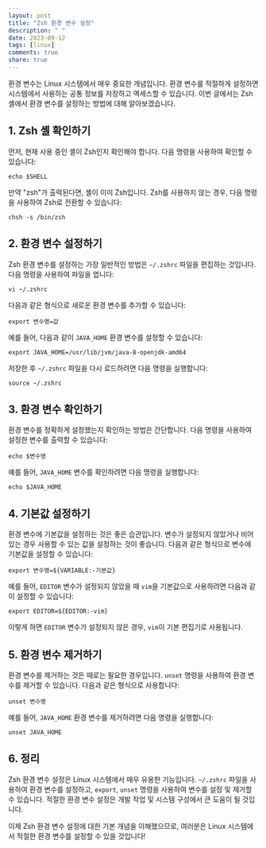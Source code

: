 ```yaml
---
layout: post
title: "Zsh 환경 변수 설정"
description: " "
date: 2023-09-12
tags: [linux]
comments: true
share: true
---
```


환경 변수는 Linux 시스템에서 매우 중요한 개념입니다. 환경 변수를 적절하게 설정하면 시스템에서 사용하는 공통 정보를 저장하고 액세스할 수 있습니다. 이번 글에서는 Zsh 셸에서 환경 변수를 설정하는 방법에 대해 알아보겠습니다.

## 1. Zsh 셸 확인하기

먼저, 현재 사용 중인 셸이 Zsh인지 확인해야 합니다. 다음 명령을 사용하여 확인할 수 있습니다:

```shell
echo $SHELL
```

만약 "zsh"가 출력된다면, 셸이 이미 Zsh입니다. Zsh를 사용하지 않는 경우, 다음 명령을 사용하여 Zsh로 전환할 수 있습니다:

```shell
chsh -s /bin/zsh
```

## 2. 환경 변수 설정하기

Zsh 환경 변수를 설정하는 가장 일반적인 방법은 `~/.zshrc` 파일을 편집하는 것입니다. 다음 명령을 사용하여 파일을 엽니다:

```shell
vi ~/.zshrc
```

다음과 같은 형식으로 새로운 환경 변수를 추가할 수 있습니다:

```shell
export 변수명=값
```

예를 들어, 다음과 같이 `JAVA_HOME` 환경 변수를 설정할 수 있습니다:

```shell
export JAVA_HOME=/usr/lib/jvm/java-8-openjdk-amd64
```

저장한 후 `~/.zshrc` 파일을 다시 로드하려면 다음 명령을 실행합니다:

```shell
source ~/.zshrc
```

## 3. 환경 변수 확인하기

환경 변수를 정확하게 설정했는지 확인하는 방법은 간단합니다. 다음 명령을 사용하여 설정한 변수를 출력할 수 있습니다:

```shell
echo $변수명
```

예를 들어, `JAVA_HOME` 변수를 확인하려면 다음 명령을 실행합니다:

```shell
echo $JAVA_HOME
```

## 4. 기본값 설정하기

환경 변수에 기본값을 설정하는 것은 좋은 습관입니다. 변수가 설정되지 않았거나 비어 있는 경우 사용할 수 있는 값을 설정하는 것이 좋습니다. 다음과 같은 형식으로 변수에 기본값을 설정할 수 있습니다:

```shell
export 변수명=${VARIABLE:-기본값}
```

예를 들어, `EDITOR` 변수가 설정되지 않았을 때 `vim`을 기본값으로 사용하려면 다음과 같이 설정할 수 있습니다:

```shell
export EDITOR=${EDITOR:-vim}
```

이렇게 하면 `EDITOR` 변수가 설정되지 않은 경우, `vim`이 기본 편집기로 사용됩니다.

## 5. 환경 변수 제거하기

환경 변수를 제거하는 것은 때로는 필요한 경우입니다. `unset` 명령을 사용하여 환경 변수를 제거할 수 있습니다. 다음과 같은 형식으로 사용합니다:

```shell
unset 변수명
```

예를 들어, `JAVA_HOME` 환경 변수를 제거하려면 다음 명령을 실행합니다:

```shell
unset JAVA_HOME
```

## 6. 정리

Zsh 환경 변수 설정은 Linux 시스템에서 매우 유용한 기능입니다. `~/.zshrc` 파일을 사용하여 환경 변수를 설정하고, `export`, `unset` 명령을 사용하여 변수를 설정 및 제거할 수 있습니다. 적절한 환경 변수 설정은 개발 작업 및 시스템 구성에서 큰 도움이 될 것입니다.

이제 Zsh 환경 변수 설정에 대한 기본 개념을 이해했으므로, 여러분은 Linux 시스템에서 적절한 환경 변수를 설정할 수 있을 것입니다!